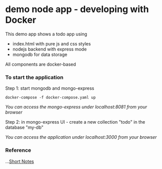 # demo node app - developing with Docker

This demo app shows a todo app using
- index.html with pure js and css styles
- nodejs backend with express mode
- mongodb for data storage

All components are docker-based

### To start the application

Step 1: start mongodb and mongo-express

    docker-compose -f docker-compose.yaml up
    
_You can access the mongo-express under localhost:8081 from your browser_
    
Step 2: in mongo-express UI - create a new collection "todo" in the database "my-db"
    
_You can access the application under localhost:3000 from your browser_


### Reference
...[Short Notes][docker short notes]

[docker short notes]: https://github.com/noelroy/short-notes/tree/main/docker
